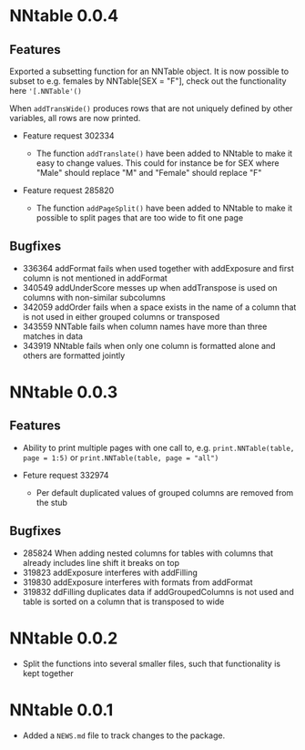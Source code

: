 # NNtable 0.0.4

## Features

Exported a subsetting function for an NNTable object. It is now possible to subset to e.g. females by NNTable[SEX = "F"], check out the functionality here `'[.NNTable'()`

When `addTransWide()` produces rows that are not uniquely defined by other variables, all rows are now printed.

* Feature request 302334

    + The function `addTranslate()` have been added to NNtable to make it easy to change values. This could for instance be for SEX where "Male" should replace "M" and "Female" should replace "F"

* Feature request 285820
    
    + The function `addPageSplit()` have been added to NNtable to make it possible to split pages that are too wide to fit one page
 
## Bugfixes 
    
* 336364 addFormat fails when used together with addExposure and first column is not mentioned in addFormat
* 340549 addUnderScore messes up when addTranspose is used on columns with non-similar subcolumns
* 342059 addOrder fails when a space exists in the name of a column that is not used in either grouped columns or transposed
* 343559 NNTable fails when column names have more than three matches in data
* 343919 NNtable fails when only one column is formatted alone and others are formatted jointly
    
# NNtable 0.0.3

## Features

* Ability to print multiple pages with one call to, e.g. `print.NNTable(table, page = 1:5)` or `print.NNTable(table, page = "all")`

* Feture request 332974

    + Per default duplicated values of grouped columns are removed from the stub

## Bugfixes 

* 285824 When adding nested columns for tables with columns that already includes line shift it breaks on top
* 319823 addExposure interferes with addFilling
* 319830 addExposure interferes with formats from addFormat
* 319832 ddFilling duplicates data if addGroupedColumns is not used and table is sorted on a column that is transposed to wide

# NNtable 0.0.2

* Split the functions into several smaller files, such that functionality is kept together

# NNtable 0.0.1

* Added a `NEWS.md` file to track changes to the package.
